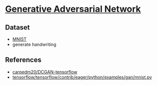 # [Generative Adversarial Network](http://papers.nips.cc/paper/5423-generative-adversarial-nets.pdf)

## Dataset
- [MNIST](http://yann.lecun.com/exdb/mnist/)
- generate handwriting

## References
- [carpedm20/DCGAN-tensorflow](https://github.com/carpedm20/DCGAN-tensorflow)
- [tensorflow/tensorflow/contrib/eager/python/examples/gan/mnist.py](https://github.com/tensorflow/tensorflow/blob/master/tensorflow/contrib/eager/python/examples/gan/mnist.py)
